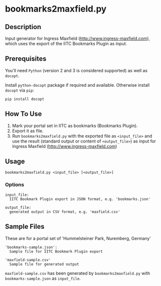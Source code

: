 # bookmarks2maxfield.py

## Description

Input generator for Ingress Maxfield (http://www.ingress-maxfield.com), which
uses the export of the IITC Bookmarks Plugin as input.

## Prerequisites

You'll need `Python` (version 2 and 3 is considered supported) as well as
`docopt`.

Install `python-docopt` package if required and available. Otherwise install
`docopt` via `pip`:

```
pip install docopt
```

## How To Use

1. Mark your portal set in IITC as bookmarks (Bookmarks Plugin).
2. Export it as file.
3. Run `bookmarks2maxfield.py` with the exported file as `<input_file>` and
use the result (standard output or content of `<output_file>`) as input for
Ingress Maxfield (http://www.ingress-maxfield.com)

## Usage

```
bookmarks2maxfield.py <input_file> [<output_file>]
```

### Options

```
input_file:
  IITC Bookmark Plugin export in JSON format, e.g. 'bookmarks.json'

output_file:
  generated output in CSV format, e.g. 'maxfield.csv'
```

## Sample Files
These are for a portal set of 'Hummelsteiner Park, Nuremberg, Germany'

```
'bookmarks-sample.json':
  Sample file for IITC Bookmark Plugin export

'maxfield-sample.csv'
  Sample file for generated output
```

`maxfield-sample.csv` has been generated by `bookmarks2maxfield.py` with
`bookmarks-sample.json` as `input_file`.
